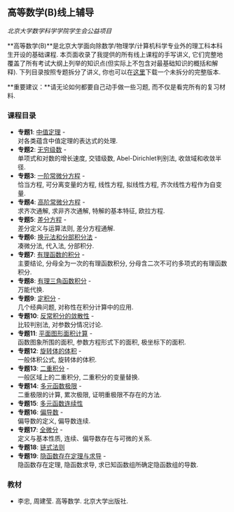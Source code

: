 ## 高等数学(B)线上辅导

_北京大学数学科学学院学生会公益项目_

**高等数学(B)**是北京大学面向除数学/物理学/计算机科学专业外的理工科本科生开设的基础课程. 本页面收录了我提供的所有线上课程的手写讲义, 它们完整地覆盖了所有考试大纲上列举的知识点(但实际上不包含对最基础知识的概括和解释). 下列目录按照专题拆分了讲义, 你也可以在[这里](././cal2021.pdf)下载一个未拆分的完整版本. 

**重要建议：**请无论如何都要自己动手做一些习题, 而不仅是看完所有的复习材料. 


### 课程目录

- **专题1**: [中值定理](././cal1.pdf) - <br/>
  对各类蕴含中值定理的表达式的处理.
- **专题2**: [无穷级数](././cal2.pdf) - <br/>
  单项式和对数的增长速度, 交错级数, Abel-Dirichlet判别法, 收敛域和收敛半径.
- **专题3**: [一阶常微分方程](././cal3.pdf) - <br/>
  恰当方程, 可分离变量的方程, 线性方程, 拟线性方程, 齐次线性方程作为自变量.
- **专题4**: [高阶常微分方程](././cal4.pdf) - <br/>
  求齐次通解, 求非齐次通解, 特解的基本特征, 欧拉方程.
- **专题5**: [差分方程](././cal5.pdf) - <br/>
  差分定义与运算法则, 差分方程通解.
- **专题6**: [换元法和分部积分法](././cal6.pdf) - <br/>
  凑微分法, 代入法, 分部积分.
- **专题7**: [有理函数的积分](././cal7.pdf) - <br/>
  主要结论, 分母全为一次的有理函数积分, 分母含二次不可约多项式的有理函数积分.
- **专题8**: [有理三角函数积分](././cal8.pdf) - <br/>
  万能代换.
- **专题9**: [定积分](././cal9.pdf) - <br/>
  几个经典问题, 对称性在积分计算中的应用.
- **专题10**: [反常积分的敛散性](././cal10.pdf) - <br/>
  比较判别法, 对参数分情况讨论.
- **专题11**: [平面图形面积计算](././cal11.pdf) - <br/>
  函数图象所围的面积, 参数方程形式下的面积, 极坐标下的面积.
- **专题12**: [旋转体的体积](././cal12.pdf) - <br/>
  一般体积公式, 旋转体的体积.
- **专题13**: [二重积分](././cal13.pdf) - <br/>
  一般区域上的二重积分, 二重积分的变量替换.
- **专题14**: [多元函数极限](././cal14.pdf) - <br/>
  二重极限的计算, 累次极限, 证明重极限不存在的方法.
- **专题15**: [多元函数连续性](././cal15.pdf)
- **专题16**: [偏导数](././cal16.pdf) - <br/>
  偏导数的定义, 偏导数连续.
- **专题17**: [全微分](././cal17.pdf) - <br/>
  定义与基本性质, 连续、偏导数存在与可微的关系.
- **专题18**: [链式法则](././cal18.pdf)
- **专题19**: [隐函数存在定理与求导](././cal19.pdf) - <br/>
  隐函数存在定理, 隐函数求导, 求已知函数组所确定隐函数组的导数.

### 教材
- 李忠, 周建莹. 高等数学. 北京大学出版社. 
